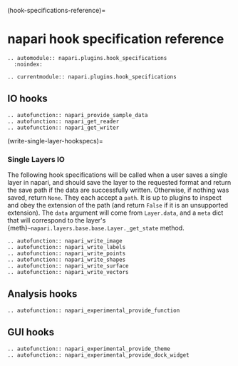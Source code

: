 (hook-specifications-reference)=

# napari hook specification reference

```{eval-rst}
.. automodule:: napari.plugins.hook_specifications
  :noindex:

.. currentmodule:: napari.plugins.hook_specifications
````

## IO hooks

```{eval-rst}
.. autofunction:: napari_provide_sample_data
.. autofunction:: napari_get_reader
.. autofunction:: napari_get_writer
```

(write-single-layer-hookspecs)=
### Single Layers IO

The following hook specifications will be called when a user saves a single
layer in napari, and should save the layer to the requested format and return
the save path if the data are successfully written. Otherwise, if nothing was saved, return `None`.
They each accept a `path`.
It is up to plugins to inspect and obey the extension of the path (and return
`False` if it is an unsupported extension).  The `data` argument will come
from `Layer.data`, and a `meta` dict that will correspond to the layer's
{meth}`~napari.layers.base.base.Layer._get_state` method.

```{eval-rst}
.. autofunction:: napari_write_image
.. autofunction:: napari_write_labels
.. autofunction:: napari_write_points
.. autofunction:: napari_write_shapes
.. autofunction:: napari_write_surface
.. autofunction:: napari_write_vectors
````

## Analysis hooks

```{eval-rst}
.. autofunction:: napari_experimental_provide_function
```

## GUI hooks

```{eval-rst}
.. autofunction:: napari_experimental_provide_theme
.. autofunction:: napari_experimental_provide_dock_widget
```
